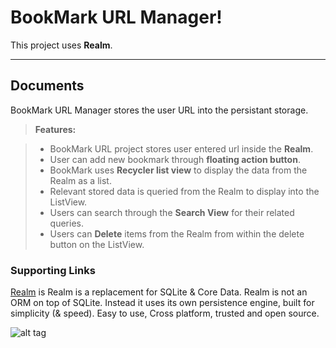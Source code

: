 BookMark URL Manager!
===================


This project uses  **Realm**. 

----------


Documents
-------------

BookMark URL Manager stores the user URL into the persistant storage. 

> **Features:**

> - BookMark URL project stores user entered url inside the **Realm**. 
> - User can add new bookmark through **floating action button**.
> - BookMark uses **Recycler list view** to display the data from the Realm as a list.
> - Relevant stored data is queried from the Realm to display into the ListView.
> - Users can search through the **Search View** for their related queries. 
> - Users can **Delete** items from the Realm from within the delete button on the ListView.

### Supporting Links

  [Realm](https://realm.io/) is Realm is a replacement for SQLite & Core Data. Realm is not an ORM on top of SQLite. Instead it uses its own persistence engine, built for simplicity (& speed). Easy to use, Cross platform, trusted and open source.

![alt tag](biratrai/bookmark-manager/tree/master/screencast/bookmark.gif)
